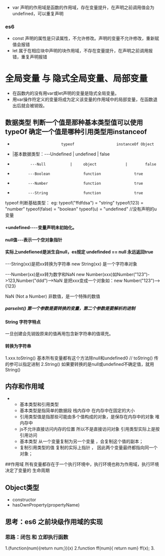## 
* var 声明的作用域是函数的作用域，存在变量提升，在声明之前调用值会为undefined，可以重复声明
### es6
* const 声明的属性是只读属性，不允许修改。声明的变量不允许修改，重新赋值会报错
* let 属于在相应块中声明的块作用域，不存在变量提升，在声明之前调用报错，重复声明报错


# 全局变量 与 隐式全局变量、局部变量
* 在函数内的没有用var或let声明的变量是隐式全局变量。
* 用var操作符定义的变量将成为定义该变量的作用域中的局部变量，在函数退出后就会被销毁。

## 数据类型  判断一个值是那种基本类型值可以使用typeOf 确定一个值是哪种引用类型用instanceof 
*                           typeof                   instanceOf Object
* |基本数据类型：---Undefined        |  undefined          |        false
*             ---Null           |     object             |        false
*            ---Boolean               function               true
*            ---Number                function               true
*            ---String                function               true

typeof:判断基础类型：
         eg:   typeof("ffdfdsa") = "string"
               typeof(123) = "number"
               typeof(false) = "boolean"
               typeof(u) = "undefined" //没有声明的u变量

#### +undefined----变量声明未初始化。
#### null值---表示一个空对象指针
#### 实际上undefiened是派生自null，es规定 undefinded == null 永远返回true

---String(xx)是把xx转换为字符串 new String(xx) 是一个字符串对象

---Number(xx)是xx转为数字和NaN new Number(xxx)如Number("123")->123,Number("ddd")-->NaN 是把xxx变成一个对象如：new Number("123")-->{123}

 NaN (Not a Number) 非数值，是一个特殊的数值


##### parseInt() 第一个参数是要转换的变量，第二个参数是要解析的进制


#### String 字符字特点
一旦创建会先销毁原来的值再用包含新字符串的值填充。

#### 转换为字符串
1.xxx.toString() 基本所有变量都有这个方法除null和undefined0 // toString() 传的参可以指定进制
2.String() 如果要转换的是null或undefined不确定值，就用String()


## 内存和作用域
 * + 基本类型和引用类型
   - 基本类型是指简单的数据段 栈内存中 在内存中在固定的大小
   - 引用类型值是指那些可能由多个值构成的对象，是保存在内存中的对象  堆内存中
   - js不允许直接访问内存的位置 所以不是直接访问对象 引用类型实际上是按引用访问
   - 基本类型 从一个变量复制为另一个变量 ，会复制这个值的副本；
   - 复制引用类型的值 复制的实际上指针 ， 因此两个变量最终都指向同一个对象；


##作用域 
 所有变量都存在于一个执行环境中，执行环境也称为作用域，执行环境决定了变量的 生命周期


## Object类型
  * constructor
  * hasOwnProperty(propertyName)



## 思考：es6 之前块级作用域的实现 
 
### 思路：闭包 和 立即执行函数
  1.(function(num){return num;})(x)
  2.function ff(num){ return num}  ff(x);
  3.


